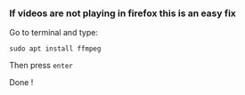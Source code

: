 ### If videos are not playing in firefox this is an easy fix
Go to terminal and type:

`sudo apt install ffmpeg`

Then press `enter`

Done !
